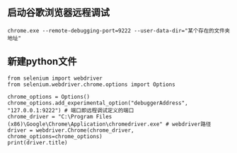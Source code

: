 ## 启动谷歌浏览器远程调试
`chrome.exe --remote-debugging-port=9222 --user-data-dir="某个存在的文件夹地址"`

## 新建python文件
```
from selenium import webdriver
from selenium.webdriver.chrome.options import Options
 
chrome_options = Options()
chrome_options.add_experimental_option("debuggerAddress", "127.0.0.1:9222") # 端口即远程调试定义的端口
chrome_driver = "C:\Program Files (x86)\Google\Chrome\Application\chromedriver.exe" # webdriver路径
driver = webdriver.Chrome(chrome_driver, chrome_options=chrome_options)
print(driver.title)
```

